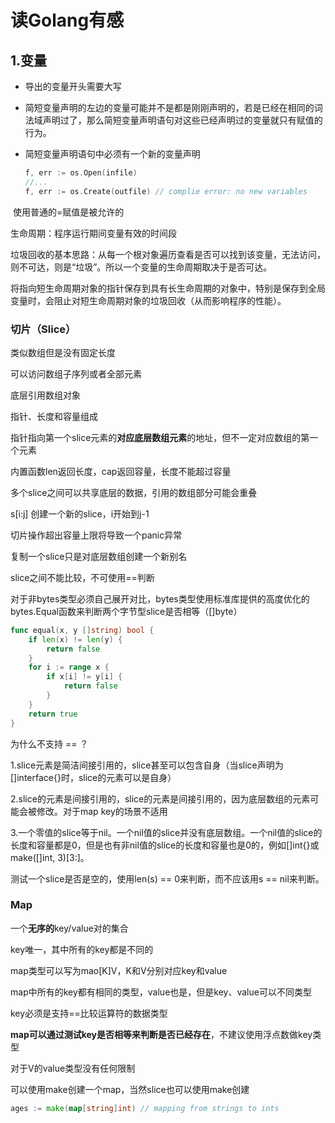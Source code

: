 # 读Golang有感

## 1.变量

- 导出的变量开头需要大写

- 简短变量声明的左边的变量可能并不是都是刚刚声明的，若是已经在相同的词法域声明过了，那么简短变量声明语句对这些已经声明过的变量就只有赋值的行为。

- 简短变量声明语句中必须有一个新的变量声明

  ```go
  f, err := os.Open(infile)
  //...
  f, err := os.Create(outfile) // complie error: no new variables
  ```

​	使用普通的=赋值是被允许的



生命周期：程序运行期间变量有效的时间段

垃圾回收的基本思路：从每一个根对象遍历查看是否可以找到该变量，无法访问，则不可达，则是“垃圾”。所以一个变量的生命周期取决于是否可达。



将指向短生命周期对象的指针保存到具有长生命周期的对象中，特别是保存到全局变量时，会阻止对短生命周期对象的垃圾回收（从而影响程序的性能）。





### 切片（Slice）

类似数组但是没有固定长度

可以访问数组子序列或者全部元素

底层引用数组对象

指针、长度和容量组成

指针指向第一个slice元素的**对应底层数组元素**的地址，但不一定对应数组的第一个元素

内置函数len返回长度，cap返回容量，长度不能超过容量

多个slice之间可以共享底层的数据，引用的数组部分可能会重叠

s[i:j] 创建一个新的slice，i开始到j-1

切片操作超出容量上限将导致一个panic异常

复制一个slice只是对底层数组创建一个新别名

slice之间不能比较，不可使用==判断

对于非bytes类型必须自己展开对比，bytes类型使用标准库提供的高度优化的bytes.Equal函数来判断两个字节型slice是否相等（[]byte）

```go
func equal(x, y []string) bool {
    if len(x) != len(y) {
        return false
    }
    for i := range x {
        if x[i] != y[i] {
            return false
        }
    }
    return true
}
```

为什么不支持 == ？

1.slice元素是简洁间接引用的，slice甚至可以包含自身（当slice声明为[]interface{}时，slice的元素可以是自身）

2.slice的元素是间接引用的，slice的元素是间接引用的，因为底层数组的元素可能会被修改。对于map key的场景不适用

3.一个零值的slice等于nil。一个nil值的slice并没有底层数组。一个nil值的slice的长度和容量都是0，但是也有非nil值的slice的长度和容量也是0的，例如[]int{}或make([]int, 3)[3:]。



测试一个slice是否是空的，使用len(s) == 0来判断，而不应该用s == nil来判断。





### Map

一个**无序的**key/value对的集合

key唯一，其中所有的key都是不同的

map类型可以写为mao[K]V，K和V分别对应key和value

map中所有的key都有相同的类型，value也是，但是key、value可以不同类型

key必须是支持==比较运算符的数据类型

**map可以通过测试key是否相等来判断是否已经存在**，不建议使用浮点数做key类型

对于V的value类型没有任何限制

可以使用make创建一个map，当然slice也可以使用make创建

```go
ages := make(map[string]int) // mapping from strings to ints
```

